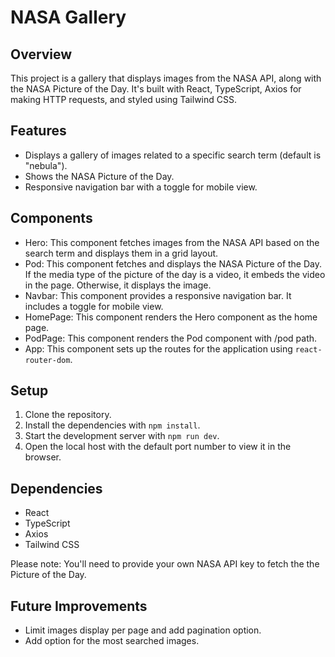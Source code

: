 # NASA Gallery

## Overview
This project is a gallery that displays images from the NASA API, along with the NASA Picture of the Day. It's built with React, TypeScript, Axios for making HTTP requests, and styled using Tailwind CSS.

## Features
- Displays a gallery of images related to a specific search term (default is "nebula").
- Shows the NASA Picture of the Day.
- Responsive navigation bar with a toggle for mobile view.

## Components
- Hero: This component fetches images from the NASA API based on the search term and displays them in a grid layout.
- Pod: This component fetches and displays the NASA Picture of the Day. If the media type of the picture of the day is a video, it embeds the video in the page. Otherwise, it displays the image.
- Navbar: This component provides a responsive navigation bar. It includes a toggle for mobile view.
- HomePage: This component renders the Hero component as the home page.
- PodPage: This component renders the Pod component with /pod path.
- App: This component sets up the routes for the application using `react-router-dom`.

## Setup
1. Clone the repository.
2. Install the dependencies with `npm install`.
3. Start the development server with `npm run dev`.
4. Open the local host with the default port number to view it in the browser.

## Dependencies
- React
- TypeScript
- Axios
- Tailwind CSS

Please note: You'll need to provide your own NASA API key to fetch the the Picture of the Day.

## Future Improvements
- Limit images display per page and add pagination option.
- Add option for the most searched images. 
